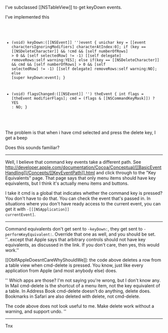 

I've subclassed [[NSTableView]] to get keyDown events.

I've implemented this
<code>
- (void) keyDown:([[NSEvent]] '')event
{
	unichar key = [[event charactersIgnoringModifiers] characterAtIndex:0];
	if (key == [[NSDeleteCharacter]] && !cmd && [self numberOfRows] > 0 && [self selectedRow] != -1)
		[[self delegate] removeRows:self warning:YES];
	else if(key == [[NSDeleteCharacter]] && cmd && [self numberOfRows] > 0 && [self selectedRow] != -1)
		[[self delegate] removeRows:self warning:NO];
	else
		[super keyDown:event];
}

- (void) flagsChanged:([[NSEvent]] '') theEvent
{
	int flags = [theEvent modifierFlags];
	cmd = (flags & [[NSCommandKeyMask]]) ? YES : NO;
}
</code>

The problem is that when i have cmd selected and press the delete key, I get a beep

Does this sounds familiar?

----

Well, I believe that command key events take a different path.  See http://developer.apple.com/documentation/Cocoa/Conceptual/[[BasicEventHandling]]/Concepts/[[KeyEventPath]].html and click through to the "Key Equivalents" page.  That page says that only menu items should have key equivalents, but I think it's actually menu items and buttons.  

I take it cmd is a global that indicates whether the command key is pressed?  You don't have to do that.  You can check the event that's passed in.   In situations where you don't have ready access to the current event, you can get it with <code>-[[[NSApplication]] currentEvent]</code>.

----

Command equivalents don't get sent to <code>-keyDown:</code>, they get sent to <code>-performKeyEquivalent:</code>. Override that one as well, and you should be set. ''..except that Apple says that arbitrary controls should not have key equivalents, as discussed in the link.  If you don't care, then yes, this would work.''

[[ObIfAppleDoesntCareWhyShouldWe]]: the code above deletes a row from a table view when cmd-delete is pressed. You know, just like every application from Apple (and most anybody else) does.

''
Which apps are those?  I'm not saying you're wrong, but I don't know any.  In Mail cmd-delete is the shortcut of a menu item, not the key equivalent of a table.  In Address Book cmd-delete doesn't do anything, delete does.  Bookmarks in Safari are also deleted with delete, not cmd-delete.

The code above does not look useful to me.  Make delete work without a warning, and support undo.
''

----

Tnx
